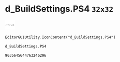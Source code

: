 # d_BuildSettings.PS4 `32x32`
<img src="/img/d_BuildSettings.PS4.png" width=32 height=32>

``` CSharp
EditorGUIUtility.IconContent("d_BuildSettings.PS4")
```
```
d_BuildSettings.PS4
```
```
9035645644763246296
```
